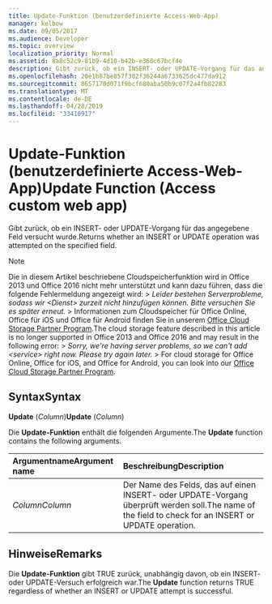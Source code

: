 ```yaml
---
title: Update-Funktion (benutzerdefinierte Access-Web-App)
manager: kelbow
ms.date: 09/05/2017
ms.audience: Developer
ms.topic: overview
localization_priority: Normal
ms.assetid: 8a8c52c9-81b9-4d10-b42b-e360c67bcf4e
description: Gibt zurück, ob ein INSERT- oder UPDATE-Vorgang für das angegebene Feld versucht wurde.
ms.openlocfilehash: 20e1b87be857f302f36244a6733625dc477da912
ms.sourcegitcommit: 8657170d071f9bcf680aba50b9c07f2a4fb82283
ms.translationtype: MT
ms.contentlocale: de-DE
ms.lasthandoff: 04/28/2019
ms.locfileid: "33410917"
---
```

# <a name="update-function-access-custom-web-app"></a><span data-ttu-id="223d7-103">Update-Funktion (benutzerdefinierte Access-Web-App)</span><span class="sxs-lookup"><span data-stu-id="223d7-103">Update Function (Access custom web app)</span></span>

<span data-ttu-id="223d7-104">Gibt zurück, ob ein INSERT- oder UPDATE-Vorgang für das angegebene Feld versucht wurde.</span><span class="sxs-lookup"><span data-stu-id="223d7-104">Returns whether an INSERT or UPDATE operation was attempted on the specified field.</span></span>
  
> [!NOTE]
> <span data-ttu-id="223d7-p101">Die in diesem Artikel beschriebene Cloudspeicherfunktion wird in Office 2013 und Office 2016 nicht mehr unterstützt und kann dazu führen, dass die folgende Fehlermeldung angezeigt wird: >  *Leider bestehen Serverprobleme, sodass wir \<Dienst\> zurzeit nicht hinzufügen können. Bitte versuchen Sie es später erneut.* > Informationen zum Cloudspeicher für Office Online, Office für iOS und Office für Android finden Sie in unserem [Office Cloud Storage Partner Program](https://dev.office.com/programs/officecloudstorage).</span><span class="sxs-lookup"><span data-stu-id="223d7-p101">The cloud storage feature described in this article is no longer supported in Office 2013 and Office 2016 and may result in the following error: >  *Sorry, we're having server problems, so we can't add \<service\> right now. Please try again later.* > For cloud storage for Office Online, Office for iOS, and Office for Android, you can look into our [Office Cloud Storage Partner Program](https://dev.office.com/programs/officecloudstorage).</span></span> 
  
## <a name="syntax"></a><span data-ttu-id="223d7-107">Syntax</span><span class="sxs-lookup"><span data-stu-id="223d7-107">Syntax</span></span>

 <span data-ttu-id="223d7-108">**Update** (*Column*)</span><span class="sxs-lookup"><span data-stu-id="223d7-108">**Update** (*Column*)</span></span> 
  
<span data-ttu-id="223d7-109">Die **Update-Funktion** enthält die folgenden Argumente.</span><span class="sxs-lookup"><span data-stu-id="223d7-109">The **Update** function contains the following arguments.</span></span> 
  
|<span data-ttu-id="223d7-110">**Argumentname**</span><span class="sxs-lookup"><span data-stu-id="223d7-110">**Argument name**</span></span>|<span data-ttu-id="223d7-111">**Beschreibung**</span><span class="sxs-lookup"><span data-stu-id="223d7-111">**Description**</span></span>|
|:-----|:-----|
| <span data-ttu-id="223d7-112">*Column*</span><span class="sxs-lookup"><span data-stu-id="223d7-112">*Column*</span></span>  <br/> |<span data-ttu-id="223d7-113">Der Name des Felds, das auf einen INSERT- oder UPDATE-Vorgang überprüft werden soll.</span><span class="sxs-lookup"><span data-stu-id="223d7-113">The name of the field to check for an INSERT or UPDATE operation.</span></span>  <br/> |
   
## <a name="remarks"></a><span data-ttu-id="223d7-114">Hinweise</span><span class="sxs-lookup"><span data-stu-id="223d7-114">Remarks</span></span>

<span data-ttu-id="223d7-115">Die **Update-Funktion** gibt TRUE zurück, unabhängig davon, ob ein INSERT- oder UPDATE-Versuch erfolgreich war.</span><span class="sxs-lookup"><span data-stu-id="223d7-115">The **Update** function returns TRUE regardless of whether an INSERT or UPDATE attempt is successful.</span></span> 
  

